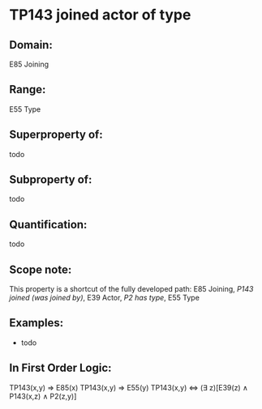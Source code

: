 # TP143 joined actor of type

## Domain: 

E85 Joining

## Range: 

E55 Type

## Superproperty of: 

todo

## Subproperty of: 

todo

## Quantification: 

todo

## Scope note: 

This property is a shortcut of the fully developed path: E85 Joining, _P143 joined (was joined by)_, E39 Actor, _P2 has type_, E55 Type

## Examples: 

* todo

## In First Order Logic: 

TP143(x,y) ⇒ E85(x)
TP143(x,y) ⇒ E55(y)
TP143(x,y) ⇔ (∃ z)[E39(z) ∧ P143(x,z) ∧ P2(z,y)]

